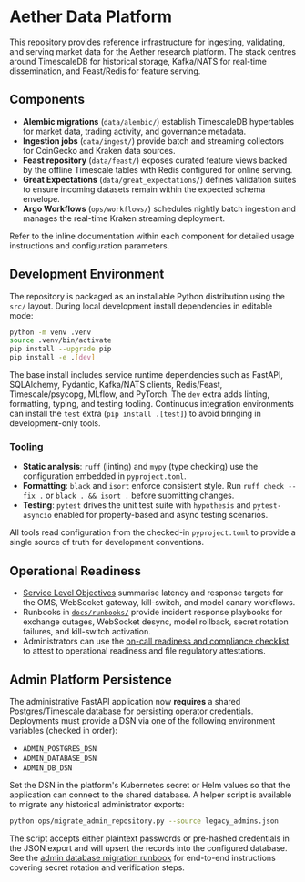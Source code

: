 # Aether Data Platform

This repository provides reference infrastructure for ingesting, validating, and
serving market data for the Aether research platform. The stack centres around
TimescaleDB for historical storage, Kafka/NATS for real-time dissemination, and
Feast/Redis for feature serving.

## Components

- **Alembic migrations** (`data/alembic/`) establish TimescaleDB hypertables for
  market data, trading activity, and governance metadata.
- **Ingestion jobs** (`data/ingest/`) provide batch and streaming collectors for
  CoinGecko and Kraken data sources.
- **Feast repository** (`data/feast/`) exposes curated feature views backed by
  the offline Timescale tables with Redis configured for online serving.
- **Great Expectations** (`data/great_expectations/`) defines validation suites
  to ensure incoming datasets remain within the expected schema envelope.
- **Argo Workflows** (`ops/workflows/`) schedules nightly batch ingestion and
  manages the real-time Kraken streaming deployment.

Refer to the inline documentation within each component for detailed usage
instructions and configuration parameters.

## Development Environment

The repository is packaged as an installable Python distribution using the
``src/`` layout.  During local development install dependencies in editable mode:

```bash
python -m venv .venv
source .venv/bin/activate
pip install --upgrade pip
pip install -e .[dev]
```

The base install includes service runtime dependencies such as FastAPI,
SQLAlchemy, Pydantic, Kafka/NATS clients, Redis/Feast, Timescale/psycopg, MLflow,
and PyTorch.  The ``dev`` extra adds linting, formatting, typing, and testing
tooling.  Continuous integration environments can install the ``test`` extra
(``pip install .[test]``) to avoid bringing in development-only tools.

### Tooling

- **Static analysis**: ``ruff`` (linting) and ``mypy`` (type checking) use the
  configuration embedded in ``pyproject.toml``.
- **Formatting**: ``black`` and ``isort`` enforce consistent style.  Run
  ``ruff check --fix .`` or ``black . && isort .`` before submitting changes.
- **Testing**: ``pytest`` drives the unit test suite with ``hypothesis`` and
  ``pytest-asyncio`` enabled for property-based and async testing scenarios.

All tools read configuration from the checked-in ``pyproject.toml`` to provide a
single source of truth for development conventions.

## Operational Readiness

- [Service Level Objectives](docs/slo.md) summarise latency and response targets
  for the OMS, WebSocket gateway, kill-switch, and model canary workflows.
- Runbooks in [`docs/runbooks/`](docs/runbooks) provide incident response playbooks
  for exchange outages, WebSocket desync, model rollback, secret rotation
  failures, and kill-switch activation.
- Administrators can use the [on-call readiness and compliance checklist](docs/checklists/oncall.md)
  to attest to operational readiness and file regulatory attestations.

## Admin Platform Persistence

The administrative FastAPI application now **requires** a shared Postgres/Timescale
database for persisting operator credentials. Deployments must provide a DSN via
one of the following environment variables (checked in order):

- `ADMIN_POSTGRES_DSN`
- `ADMIN_DATABASE_DSN`
- `ADMIN_DB_DSN`

Set the DSN in the platform's Kubernetes secret or Helm values so that the
application can connect to the shared database. A helper script is available to
migrate any historical administrator exports:

```bash
python ops/migrate_admin_repository.py --source legacy_admins.json
```

The script accepts either plaintext passwords or pre-hashed credentials in the
JSON export and will upsert the records into the configured database. See the
[admin database migration runbook](docs/runbooks/admin-database-migration.md)
for end-to-end instructions covering secret rotation and verification steps.
